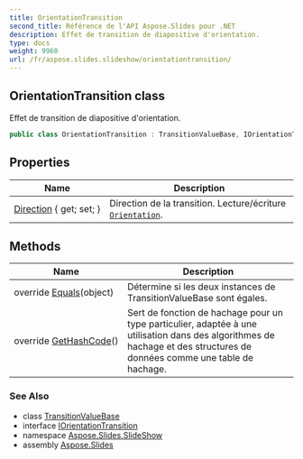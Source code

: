 ```yaml
---  
title: OrientationTransition
second_title: Référence de l'API Aspose.Slides pour .NET  
description: Effet de transition de diapositive d'orientation.
type: docs
weight: 9960  
url: /fr/aspose.slides.slideshow/orientationtransition/
---  
```

  
## OrientationTransition class  
  
Effet de transition de diapositive d'orientation.  
  
```csharp  
public class OrientationTransition : TransitionValueBase, IOrientationTransition  
```  
  
## Properties  
  
| Name | Description |  
| --- | --- |  
| [Direction](../../aspose.slides.slideshow/orientationtransition/direction) { get; set; } | Direction de la transition. Lecture/écriture [`Orientation`](../../aspose.slides/orientation). |  
  
## Methods  
  
| Name | Description |  
| --- | --- |  
| override [Equals](../../aspose.slides.slideshow/transitionvaluebase/equals)(object) | Détermine si les deux instances de TransitionValueBase sont égales. |  
| override [GetHashCode](../../aspose.slides.slideshow/transitionvaluebase/gethashcode)() | Sert de fonction de hachage pour un type particulier, adaptée à une utilisation dans des algorithmes de hachage et des structures de données comme une table de hachage. |  
  
### See Also  
  
* class [TransitionValueBase](../transitionvaluebase)  
* interface [IOrientationTransition](../iorientationtransition)  
* namespace [Aspose.Slides.SlideShow](../../aspose.slides.slideshow)  
* assembly [Aspose.Slides](../../)  